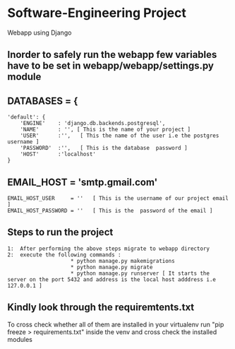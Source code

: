 # Software-Engineering Project
Webapp using Django 
## Inorder to safely run the webapp few variables have to be set in webapp/webapp/settings.py  module ##

## DATABASES = {
    'default': {
        'ENGINE'    : 'django.db.backends.postgresql',
        'NAME'      : '', [ This is the name of your project ]
        'USER'      :'',   [ This the name of the user i.e the postgres username ]
        'PASSWORD'  :'',   [ This is the database  password ]
        'HOST'      :'localhost'
    }


##  EMAIL_HOST          = 'smtp.gmail.com' 
	EMAIL_HOST_USER     = ''   [ This is the username of our project email ]
	EMAIL_HOST_PASSWORD = ''   [ This is the  password of the email ]
##




## Steps to run the project
	1:  After performing the above steps migrate to webapp directory 
	2:  execute the following commands :
						* python manage.py makemigrations
						* python manage.py migrate
						* python manage.py runserver [ It starts the server on the port 5432 and address is the local host adddress i.e 127.0.0.1 ]


## Kindly look through the requiremtents.txt ##
To cross check whether all of them are installed in your virtualenv run "pip freeze > requirements.txt" inside the venv and cross check the installed modules 
